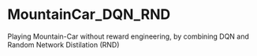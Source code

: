 # MountainCar_DQN_RND
Playing Mountain-Car without reward engineering, by combining DQN and Random Network Distilation (RND)
